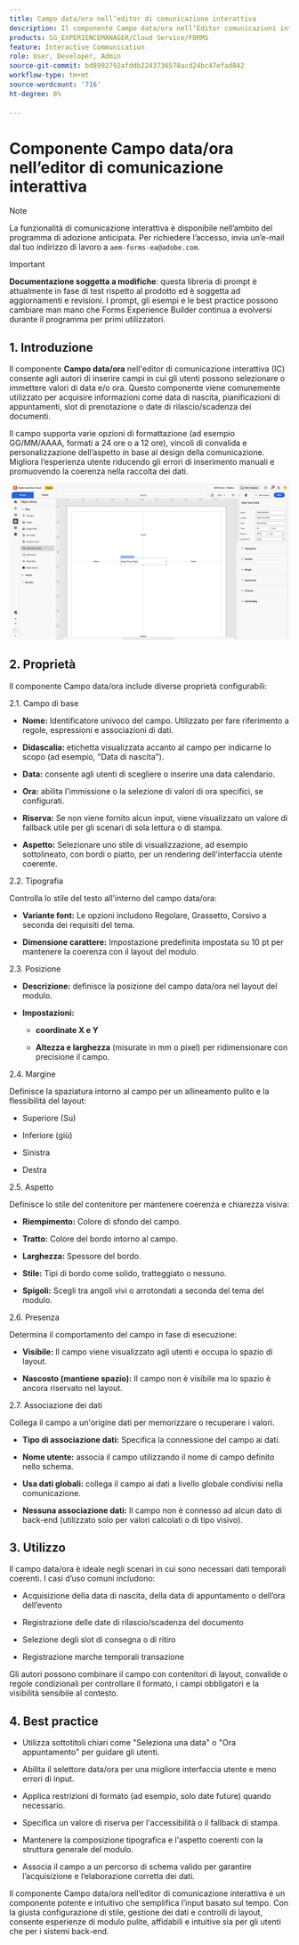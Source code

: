 ```yaml
---
title: Campo data/ora nell’editor di comunicazione interattiva
description: Il componente Campo data/ora nell’Editor comunicazioni interattive di AEM Forms consente agli autori di inserire campi in cui gli utenti possono selezionare o immettere valori di data e/o ora.
products: SG_EXPERIENCEMANAGER/Cloud Service/FORMS
feature: Interactive Communication
role: User, Developer, Admin
source-git-commit: bd8992792afddb2243736578acd24bc47efad842
workflow-type: tm+mt
source-wordcount: '716'
ht-degree: 8%

---
```



# Componente Campo data/ora nell’editor di comunicazione interattiva

>[!NOTE]
>
> La funzionalità di comunicazione interattiva è disponibile nell’ambito del programma di adozione anticipata. Per richiedere l’accesso, invia un’e-mail dal tuo indirizzo di lavoro a `aem-forms-ea@adobe.com`.

>[!IMPORTANT]
>
> **Documentazione soggetta a modifiche**: questa libreria di prompt è attualmente in fase di test rispetto al prodotto ed è soggetta ad aggiornamenti e revisioni. I prompt, gli esempi e le best practice possono cambiare man mano che Forms Experience Builder continua a evolversi durante il programma per primi utilizzatori.

## &#x200B;1. Introduzione

Il componente **Campo data/ora** nell&#39;editor di comunicazione interattiva (IC) consente agli autori di inserire campi in cui gli utenti possono selezionare o immettere valori di data e/o ora. Questo componente viene comunemente utilizzato per acquisire informazioni come data di nascita, pianificazioni di appuntamenti, slot di prenotazione o date di rilascio/scadenza dei documenti.

Il campo supporta varie opzioni di formattazione (ad esempio GG/MM/AAAA, formati a 24 ore o a 12 ore), vincoli di convalida e personalizzazione dell’aspetto in base al design della comunicazione. Migliora l’esperienza utente riducendo gli errori di inserimento manuali e promuovendo la coerenza nella raccolta dei dati.

![Trova documento IC](/help/forms/interactive-communication/assets/datetime.png)

## &#x200B;2. Proprietà

Il componente Campo data/ora include diverse proprietà configurabili:

2.1. Campo di base

- **Nome:** Identificatore univoco del campo. Utilizzato per fare riferimento a regole, espressioni e associazioni di dati.

- **Didascalia:** etichetta visualizzata accanto al campo per indicarne lo scopo (ad esempio, &quot;Data di nascita&quot;).

- **Data:** consente agli utenti di scegliere o inserire una data calendario.

- **Ora:** abilita l&#39;immissione o la selezione di valori di ora specifici, se configurati.

- **Riserva:** Se non viene fornito alcun input, viene visualizzato un valore di fallback utile per gli scenari di sola lettura o di stampa.

- **Aspetto:** Selezionare uno stile di visualizzazione, ad esempio sottolineato, con bordi o piatto, per un rendering dell&#39;interfaccia utente coerente.

2.2. Tipografia

Controlla lo stile del testo all&#39;interno del campo data/ora:

- **Variante font:** Le opzioni includono Regolare, Grassetto, Corsivo a seconda dei requisiti del tema.

- **Dimensione carattere:** Impostazione predefinita impostata su 10 pt per mantenere la coerenza con il layout del modulo.

2.3. Posizione

- **Descrizione:** definisce la posizione del campo data/ora nel layout del modulo.

- **Impostazioni:**

   - **coordinate X e Y**

   - **Altezza e larghezza** (misurate in mm o pixel) per ridimensionare con precisione il campo.

2.4. Margine

Definisce la spaziatura intorno al campo per un allineamento pulito e la flessibilità del layout:

- Superiore (Su)

- Inferiore (giù)

- Sinistra

- Destra

2.5. Aspetto

Definisce lo stile del contenitore per mantenere coerenza e chiarezza visiva:

- **Riempimento:** Colore di sfondo del campo.

- **Tratto:** Colore del bordo intorno al campo.

- **Larghezza:** Spessore del bordo.

- **Stile:** Tipi di bordo come solido, tratteggiato o nessuno.

- **Spigoli:** Scegli tra angoli vivi o arrotondati a seconda del tema del modulo.

2.6. Presenza

Determina il comportamento del campo in fase di esecuzione:

- **Visibile:** Il campo viene visualizzato agli utenti e occupa lo spazio di layout.

- **Nascosto (mantiene spazio):** Il campo non è visibile ma lo spazio è ancora riservato nel layout.

2.7. Associazione dei dati

Collega il campo a un&#39;origine dati per memorizzare o recuperare i valori.

- **Tipo di associazione dati:** Specifica la connessione del campo ai dati.

- **Nome utente:** associa il campo utilizzando il nome di campo definito nello schema.

- **Usa dati globali:** collega il campo ai dati a livello globale condivisi nella comunicazione.

- **Nessuna associazione dati:** Il campo non è connesso ad alcun dato di back-end (utilizzato solo per valori calcolati o di tipo visivo).

## &#x200B;3. Utilizzo

Il campo data/ora è ideale negli scenari in cui sono necessari dati temporali coerenti. I casi d’uso comuni includono:

- Acquisizione della data di nascita, della data di appuntamento o dell’ora dell’evento

- Registrazione delle date di rilascio/scadenza del documento

- Selezione degli slot di consegna o di ritiro

- Registrazione marche temporali transazione

Gli autori possono combinare il campo con contenitori di layout, convalide o regole condizionali per controllare il formato, i campi obbligatori e la visibilità sensibile al contesto.

## &#x200B;4. Best practice

- Utilizza sottotitoli chiari come &quot;Seleziona una data&quot; o &quot;Ora appuntamento&quot; per guidare gli utenti.

- Abilita il selettore data/ora per una migliore interfaccia utente e meno errori di input.

- Applica restrizioni di formato (ad esempio, solo date future) quando necessario.

- Specifica un valore di riserva per l&#39;accessibilità o il fallback di stampa.

- Mantenere la composizione tipografica e l&#39;aspetto coerenti con la struttura generale del modulo.

- Associa il campo a un percorso di schema valido per garantire l’acquisizione e l’elaborazione corretta dei dati.

Il componente Campo data/ora nell’editor di comunicazione interattiva è un componente potente e intuitivo che semplifica l’input basato sul tempo. Con la giusta configurazione di stile, gestione dei dati e controlli di layout, consente esperienze di modulo pulite, affidabili e intuitive sia per gli utenti che per i sistemi back-end.

